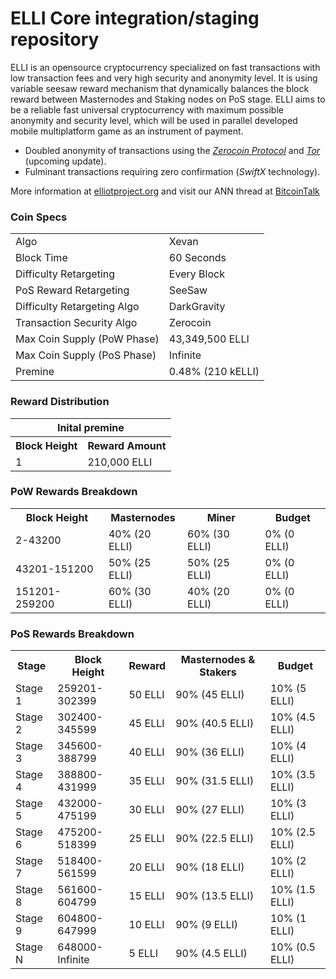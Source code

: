 ELLI Core integration/staging repository
=====================================

ELLI is an opensource cryptocurrency specialized on fast transactions with low transaction fees and very high security and anonymity level.
It is using variable seesaw reward mechanism that dynamically balances the block reward between Masternodes and Staking nodes on PoS stage.
ELLI aims to be a reliable fast universal cryptocurrency with maximum possible anonymity and security level, which will be used in parallel developed mobile multiplatform game as an instrument of payment.
- Doubled anonymity of transactions using the [_Zerocoin Protocol_](https://en.wikipedia.org/wiki/Zerocoin) and [_Tor_](https://www.torproject.org/) (upcoming update).
- Fulminant transactions requiring zero confirmation (_SwiftX_ technology).

More information at [elliotproject.org](https://elliotproject.org)
and visit our ANN thread at [BitcoinTalk](https://bitcointalk.org)

### Coin Specs
<table>
<tr><td>Algo</td><td>Xevan</td></tr>
<tr><td>Block Time</td><td>60 Seconds</td></tr>
<tr><td>Difficulty Retargeting</td><td>Every Block</td></tr>
<tr><td>PoS Reward Retargeting</td><td>SeeSaw</td></tr>
<tr><td>Difficulty Retargeting Algo</td><td>DarkGravity</td></tr>
<tr><td>Transaction Security Algo</td><td>Zerocoin</td></tr>
<tr><td>Max Coin Supply (PoW Phase)</td><td>43,349,500 ELLI</td></tr>
<tr><td>Max Coin Supply (PoS Phase)</td><td>Infinite</td></tr>
<tr><td>Premine</td><td>0.48% (210 kELLI)</td></tr>
</table>

### Reward Distribution

<table>
<th colspan=4>Inital premine</th>
<tr><th>Block Height</th><th>Reward Amount</th></tr>
<tr><td>1</td><td>210,000 ELLI</td></tr>
</table>

### PoW Rewards Breakdown

<table>
<th>Block Height</th><th>Masternodes</th><th>Miner</th><th>Budget</th>
<tr><td>2-43200</td><td>40% (20 ELLI)</td><td>60% (30 ELLI)</td><td>0% (0 ELLI)</td></tr>
<tr><td>43201-151200</td><td>50% (25 ELLI)</td><td>50% (25 ELLI)</td><td>0% (0 ELLI)</td></tr>
<tr><td>151201-259200</td><td>60% (30 ELLI)</td><td>40% (20 ELLI)</td><td>0% (0 ELLI)</td></tr>
</table>

### PoS Rewards Breakdown

<table>
<th>Stage</th><th>Block Height</th><th>Reward</th><th>Masternodes & Stakers</th><th>Budget</th>
<tr><td>Stage 1</td><td>259201-302399</td><td>50 ELLI</td><td>90% (45 ELLI)</td><td>10% (5 ELLI)</td></tr>
<tr><td>Stage 2</td><td>302400-345599</td><td>45 ELLI</td><td>90% (40.5 ELLI)</td><td>10% (4.5 ELLI)</td></tr>
<tr><td>Stage 3</td><td>345600-388799</td><td>40 ELLI</td><td>90% (36 ELLI)</td><td>10% (4 ELLI)</td></tr>
<tr><td>Stage 4</td><td>388800-431999</td><td>35 ELLI</td><td>90% (31.5 ELLI)</td><td>10% (3.5 ELLI)</td></tr>
<tr><td>Stage 5</td><td>432000-475199</td><td>30 ELLI</td><td>90% (27 ELLI)</td><td>10% (3 ELLI)</td></tr>
<tr><td>Stage 6</td><td>475200-518399</td><td>25 ELLI</td><td>90% (22.5 ELLI)</td><td>10% (2.5 ELLI)</td></tr>
<tr><td>Stage 7</td><td>518400-561599</td><td>20 ELLI</td><td>90% (18 ELLI)</td><td>10% (2 ELLI)</td></tr>
<tr><td>Stage 8</td><td>561600-604799</td><td>15 ELLI</td><td>90% (13.5 ELLI)</td><td>10% (1.5 ELLI)</td></tr>
<tr><td>Stage 9</td><td>604800-647999</td><td>10 ELLI</td><td>90% (9 ELLI)</td><td>10% (1 ELLI)</td></tr>
<tr><td>Stage N</td><td>648000-Infinite</td><td>5 ELLI</td><td>90% (4.5 ELLI)</td><td>10% (0.5 ELLI)</td></tr>
</table>